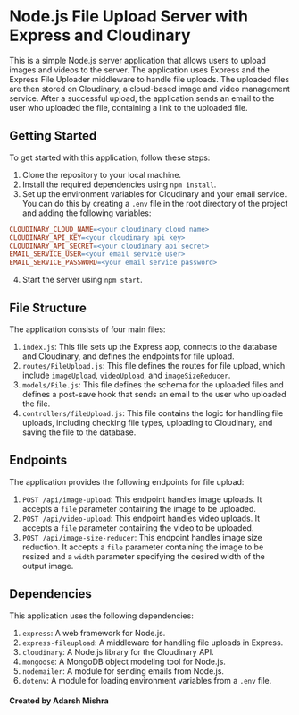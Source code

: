 # Node.js File Upload Server with Express and Cloudinary

This is a simple Node.js server application that allows users to upload images and videos to the server. The application uses Express and the Express File Uploader middleware to handle file uploads. The uploaded files are then stored on Cloudinary, a cloud-based image and video management service. After a successful upload, the application sends an email to the user who uploaded the file, containing a link to the uploaded file.

## Getting Started

To get started with this application, follow these steps:

1. Clone the repository to your local machine.
2. Install the required dependencies using `npm install`.
3. Set up the environment variables for Cloudinary and your email service. You can do this by creating a `.env` file in the root directory of the project and adding the following variables:
```makefile
CLOUDINARY_CLOUD_NAME=<your cloudinary cloud name>
CLOUDINARY_API_KEY=<your cloudinary api key>
CLOUDINARY_API_SECRET=<your cloudinary api secret>
EMAIL_SERVICE_USER=<your email service user>
EMAIL_SERVICE_PASSWORD=<your email service password>
```
4. Start the server using `npm start`.

## File Structure

The application consists of four main files:

1. `index.js`: This file sets up the Express app, connects to the database and Cloudinary, and defines the endpoints for file upload.
2. `routes/FileUpload.js`: This file defines the routes for file upload, which include `imageUpload`, `videoUpload`, and `imageSizeReducer`.
3. `models/File.js`: This file defines the schema for the uploaded files and defines a post-save hook that sends an email to the user who uploaded the file.
4. `controllers/fileUpload.js`: This file contains the logic for handling file uploads, including checking file types, uploading to Cloudinary, and saving the file to the database.

## Endpoints

The application provides the following endpoints for file upload:

1. `POST /api/image-upload`: This endpoint handles image uploads. It accepts a `file` parameter containing the image to be uploaded.
2. `POST /api/video-upload`: This endpoint handles video uploads. It accepts a `file` parameter containing the video to be uploaded.
3. `POST /api/image-size-reducer`: This endpoint handles image size reduction. It accepts a `file` parameter containing the image to be resized and a `width` parameter specifying the desired width of the output image.

## Dependencies

This application uses the following dependencies:

1. `express`: A web framework for Node.js.
2. `express-fileupload`: A middleware for handling file uploads in Express.
3. `cloudinary`: A Node.js library for the Cloudinary API.
4. `mongoose`: A MongoDB object modeling tool for Node.js.
5. `nodemailer`: A module for sending emails from Node.js.
6. `dotenv`: A module for loading environment variables from a `.env` file.


#### Created by Adarsh Mishra